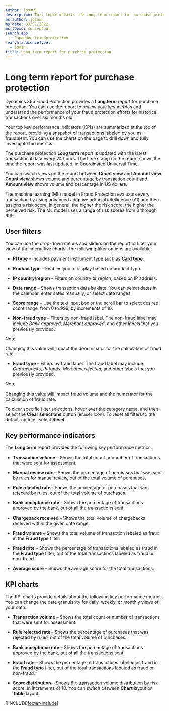 ```yaml
---
author: josaw1
description: This topic details the Long term report for purchase protection in Microsoft Dynamics 365 Fraud Protection.
ms.author: josaw
ms.date: 03/31/2022
ms.topic: conceptual
search.app: 
  - Capaedac-fraudprotection
search.audienceType:
  - admin
title: Long term report for purchase protection
---
```


# Long term report for purchase protection

Dynamics 365 Fraud Protection provides a **Long term** report for purchase protection. You can use the report to review your key metrics and understand the performance of your fraud protection efforts for historical transactions over six months old.

Your top key performance indicators (KPIs) are summarized at the top of the report, providing a snapshot of  transactions labeled by you as fraudulent. You can use the charts on the page to drill down and fully investigate the metrics.

The purchase protection **Long term** report is updated with the latest transactional data every 24 hours. The time stamp on the report shows the time the report was last updated, in Coordinated Universal Time.

You can switch views on the report between **Count view** and **Amount view**. **Count view** shows volume and percentage by transaction count and **Amount view** shows volume and percentage in US dollars.

The machine learning (ML) model in Fraud Protection evaluates every transaction by using advanced adaptive artificial intelligence (AI) and then assigns a risk score. In general, the higher the risk score, the higher the perceived risk. The ML model uses a range of risk scores from 0 through 999.

## User filters

You can use the drop-down menus and sliders on the report to filter your view of the interactive charts. The following filter options are available.

- **PI type** – Includes payment instrument type such as **Card type**.

- **Product type** – Enables you to display based on product type.

- **IP country/region** – Filters on country or region, based on IP address.

- **Date range** – Shows transaction data by date. You can select dates in the calendar, enter dates manually, or select date ranges.

- **Score range** – Use the text input box or the scroll bar to select desired score range, from 0 to 999, by increments of 10.

- **Non-fraud type** – Filters by non-fraud label. The non-fraud label may include *Bank approved*, *Merchant approved*, and other labels that you previously provided. 
> [!NOTE]
> Changing this value will impact the denominator for the calculation of fraud rate.

- **Fraud type** – Filters by fraud label. The fraud label may include *Chargebacks*, *Refunds*, *Merchant rejected*, and other labels that you previously provided.
> [!NOTE]
> Changing this value will impact fraud volume and the numerator for the calculation of fraud rate.

To clear specific filter selections, hover over the category name, and then select the **Clear selections** button (eraser icon). To reset all filters to the default options, select **Reset**.

## Key performance indicators

The **Long term** report provides the following key performance metrics.

- **Transaction volume** – Shows the total count or number of transactions that were sent for assessment.

- **Manual review rate** – Shows the percentage of purchases that was sent by rules for manual review, out of the total volume of purchases.

- **Rule rejected rate** – Shows the percentage of purchases that was rejected by rules, out of the total volume of purchases.

- **Bank acceptance rate** – Shows the percentage of transactions approved by the bank, out of all the transactions sent.

- **Chargeback received** – Shows the total volume of chargebacks received within the given date range.

- **Fraud volume** – Shows the total volume of transaction labeled as fraud in the **Fraud type** filter.

- **Fraud rate** – Shows the percentage of transactions labeled as fraud in the **Fraud type** filter, out of the total transactions labeled as fraud or non-fraud.

- **Average score** – Shows the average score for the total transactions.

## KPI charts

The KPI charts provide details about the following key performance metrics. You can change the date granularity for daily, weekly, or monthly views of your data.

- **Transaction volume** – Shows the total count or number of transactions that were sent for assessment.

- **Rule rejected rate** – Shows the percentage of purchases that was rejected by rules, out of the total volume of purchases.

- **Bank acceptance rate** – Shows the percentage of transactions approved by the bank, out of all the transactions sent.

- **Fraud rate** – Shows the percentage of transactions labeled as fraud in the **Fraud type** filter, out of the total transactions labeled as fraud or non-fraud.

- **Score distribution** – Shows the transaction volume distribution by risk score, in increments of 10. You can switch between **Chart** layout or **Table** layout.


[!INCLUDE[footer-include](includes/footer-banner.md)]
